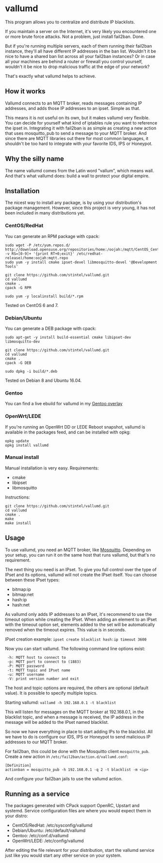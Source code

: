 vallumd
=======

This program allows you to centralize and distribute IP blacklists.

If you maintain a server on the Internet, it's very likely you encountered
one or more brute force attacks. Not a problem, just install fail2ban. Done.

But if you're running multiple servers, each of them running their fail2ban
instance, they'll all have different IP addresses in the ban list. Wouldn't
it be nice to have a shared ban list across all your fail2ban instances?
Or in case all your machines are behind a router or firewall you control
yourself, wouldn't it be nice to drop malicious traffic at the edge of your
network?

That's exactly what vallumd helps to achieve.


How it works
------------

Vallumd connects to an MQTT broker, reads messages containing IP addresses,
and adds those IP addresses to an ipset. Simple as that.

This means it is not useful on its own, but it makes vallumd very flexible.
You can decide for yourself what kind of iptables rule you want to reference
the ipset in. Integrating it with fail2ban is as simple as creating a new
action that uses mosquitto_pub to send a message to your MQTT broker.
And since there are MQTT libraries out there for most common languages, it
shouldn't be too hard to integrate with your favorite IDS, IPS or Honeypot.


Why the silly name
------------------

The name vallumd comes from the Latin word "vallum", which means wall.
And that's what vallumd does: build a wall to protect your digital empire.


Installation
------------

The nicest way to install any package, is by using your distribution's
package management. However, since this project is very young, it has not been
included in many distributions yet.

### CentOS/RedHat

You can generate an RPM package with cpack:
```
sudo wget -P /etc/yum.repos.d/ http://download.opensuse.org/repositories/home:/oojah:/mqtt/CentOS_CentOS-$(awk -v RS=[0-9]+ '{print RT+0;exit}' /etc/redhat-release)/home:oojah:mqtt.repo
sudo yum -y install cmake ipset-devel libmosquitto-devel '@Development Tools'

git clone https://github.com/stintel/vallumd.git
cd vallumd
cmake .
cpack -G RPM

sudo yum -y localinstall build/*.rpm
```
Tested on CentOS 6 and 7.

### Debian/Ubuntu

You can generate a DEB package with cpack:
```
sudo apt-get -y install build-essential cmake libipset-dev libmosquitto-dev

git clone https://github.com/stintel/vallumd.git
cd vallumd
cmake .
cpack -G DEB

sudo dpkg -i build/*.deb
```
Tested on Debian 8 and Ubuntu 16.04.

### Gentoo
You can find a live ebuild for vallumd in my [Gentoo overlay](https://github.com/stintel/gentoo-overlay)

### OpenWrt/LEDE

If you're running an OpenWrt DD or LEDE Reboot snapshot, vallumd is available
in the packages feed, and can be installed with opkg:
```
opkg update
opkg install vallumd
```

### Manual install
Manual installation is very easy.
Requirements:
* cmake
* libipset
* libmosquitto

Instructions:
```
git clone https://github.com/stintel/vallumd.git
cd vallumd
cmake .
make
make install
```


Usage
-----

To use vallumd, you need an MQTT broker, like [Mosquitto](https://mosquitto.org/).
Depending on your setup, you can run it on the same host that runs vallumd,
but that's no requirement.

The next thing you need is an IPset. To give you full control over the type
of IPset and its options, vallumd will not create the IPset itself.
You can choose between these IPset types:
* bitmap:ip
* bitmap:net
* hash:ip
* hash:net

As vallumd only adds IP addresses to an IPset, it's recommend to use the
timeout option while creating the IPset. When adding an element to an
IPset with the timeout option set, elements added to the set will be
automatically removed when the timeout expires. This value is in seconds.

IPset creation example:
`ipset create blacklist hash:ip timeout 3600`

Now you can start vallumd. The following command line options exist:
```
 -h: MQTT host to connect to
 -p: MQTT port to connect to (1883)
 -P: MQTT password
 -t: MQTT topic and IPset name
 -u: MQTT username
 -V: print version number and exit
```
The host and topic options are required, the others are optional (default
value). It is possible to specify multiple topics.

Starting vallumd:
`vallumd -h 192.168.0.1 -t blacklist`

This will listen for messages on the MQTT broker at 192.168.0.1, in the
blacklist topic, and when a message is received, the IP address in the message
will be added to the IPset named blacklist.

So now we have everything in place to start adding IPs to the blacklist.
All we have to do is configure our IDS, IPS or Honeypot to send malicious
IP addresses to our MQTT broker.

For fail2ban, this could be done with the Mosquitto client `mosquitto_pub`.
Create a new action in `/etc/fail2ban/action.d/vallumd.conf`:
```
[Definition]
actionban = mosquitto_pub -h 192.168.0.1 -q 2 -t blacklist -m <ip>
```
And configure your fail2ban jails to use the vallumd action.


Running as a service
--------------------

The packages generated with CPack support OpenRC, Upstart and systemd.
Service configuration files are where you would expect them in your distro:
* CentOS/RedHat: /etc/sysconfig/vallumd
* Debian/Ubuntu: /etc/default/vallumd
* Gentoo: /etc/conf.d/vallumd
* OpenWrt/LEDE: /etc/config/vallumd

After editing the file relevant for your distribution, start the vallumd service
just like you would start any other service on your system.
